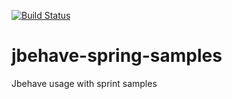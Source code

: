[![Build Status](https://api.travis-ci.org/sinedas/jbehave-spring-samples.png)](https://api.travis-ci.org/sinedas/jbehave-spring-samples)

jbehave-spring-samples
======================

Jbehave usage with sprint samples
